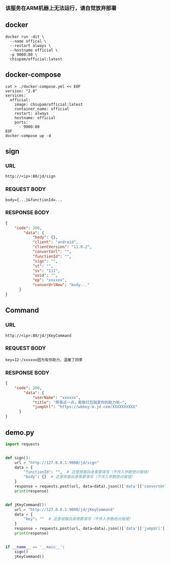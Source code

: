 ### 该服务在ARM机器上无法运行，请自觉放弃部署

## docker

```shell
docker run -dit \
  --name offical \
  --restart always \
  --hostname official \
  -p 9000:80 \
  chiupam/official:latest
```

## docker-compose 

```shell
cat > ./docker-compose.yml << EOF
version: "2.0"
services:
  official:
    image: chiupam/official:latest
    container_name: official
    restart: always
    hostname: official
    ports:
      - 9000:80
EOF
docker-compose up -d
```

## sign
### URL
```text
http://<ip>:80/jd/sign
```
### REQUEST BODY
```text
body={...}&functionId=...
```
### RESPONSE BODY
```json
{
    "code": 200,
        "data": {
            "body": {},
            "client": "android",
            "clientVersion": "11.0.2",
            "convertUrl": "",
            "functionId": "",
            "sign": "",
            "st": "",
            "sv": "111",
            "uuid": "",
            "ep": "xxxxxx",
            "converUrlNew": "body..."
      }
}
```
## Command
### URL
```text
http://<ip>:80/jd/jKeyCommand
```
### REQUEST BODY
```text
key=12:/xxxxxx因为有你助力，温暖了四季
```
### RESPONSE BODY
```json
{
    "code": 200,
        "data": {
            "userName": "xxxxxx",
            "title": "帮我点一点，膨胀红包就差你的助力啦~",
            "jumpUrl": "https://wbbny.m.jd.com/XXXXXXXXXX"
      }
}
```
## demo.py
```python
import requests


def sign():
    url = "http://127.0.0.1:9000/jd/sign"
    data = {
        "functionId": "",  # 这里根据自身需要填写（不传入参数绝对报错）
        "body": {}  # 这里根据自身需要填写（不传入参数绝对报错）
    }
    response = requests.post(url, data=data).json()['data']['convertUrl']
    print(response)


def jKeyCommand():
    url = "http://127.0.0.1:9000/jd/jKeyCommand"
    data = {
        "key": ""  # 这里根据自身需要填写（不传入参数绝对报错）
    }
    response = requests.post(url, data=data).json()['data']['jumpUrl']
    print(response)


if __name__ == '__main__':
    sign()
    jKeyCommand()
```